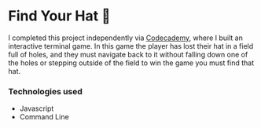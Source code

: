 # Find Your Hat 🎩

I completed this project independently via [Codecademy](https://www.codecademy.com/learn/paths/full-stack-engineer-career-path), where I built an interactive terminal game. In this game the player has lost their hat in a field full of holes, and they must navigate back to it without falling down one of the holes or stepping outside of the field to win the game you must find that hat.

### Technologies used
+ Javascript
+ Command Line
